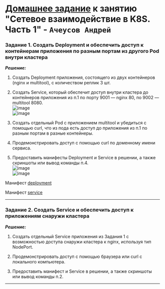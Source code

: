 # [Домашнее задание](https://github.com/netology-code/kuber-homeworks/blob/main/1.4/1.4.md) к занятию  "Сетевое взаимодействие в K8S. Часть 1" - `Ачеусов Андрей`


### Задание 1. Создать Deployment и обеспечить доступ к контейнерам приложения по разным портам из другого Pod внутри кластера

***Решение:***  

1. Создать Deployment приложения, состоящего из двух контейнеров (nginx и multitool), с количеством реплик 3 шт.  
2. Создать Service, который обеспечит доступ внутри кластера до контейнеров приложения из п.1 по порту 9001 — nginx 80, по 9002 — multitool 8080.  
![image](https://github.com/user-attachments/assets/5960300b-aa53-42e4-a24a-5649213d8489)  
![image](https://github.com/user-attachments/assets/87153f20-5ca6-4165-ac94-3120ec39dac2)  



3. Создать отдельный Pod с приложением multitool и убедиться с помощью curl, что из пода есть доступ до приложения из п.1 по разным портам в разные контейнеры.  
4. Продемонстрировать доступ с помощью curl по доменному имени сервиса.  
5. Предоставить манифесты Deployment и Service в решении, а также скриншоты или вывод команды п.4.  
![image](https://github.com/user-attachments/assets/ec0d4d34-5a33-4230-87a9-737327920944)  
![image](https://github.com/user-attachments/assets/82643d9a-875b-4635-ba35-958c27e05f3f)  

Манифест [deployment](https://github.com/AndrewAche/HW_ALL/blob/main/Kuber/3-net%201%20K8S/deployment3.yaml)

Манифест [service](https://github.com/AndrewAche/HW_ALL/blob/main/Kuber/3-net%201%20K8S/service.yaml)

---


### Задание 2. Создать Service и обеспечить доступ к приложениям снаружи кластера

***Решение:***  

1. Создать отдельный Service приложения из Задания 1 с возможностью доступа снаружи кластера к nginx, используя тип NodePort.  


2. Продемонстрировать доступ с помощью браузера или curl с локального компьютера.  


3. Предоставить манифест и Service в решении, а также скриншоты или вывод команды п.2.  



---
